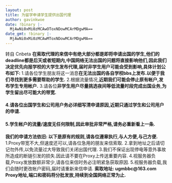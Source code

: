 ```yaml
---
layout: post
title: 为留学申请学生提供出国代理
author: gavinkwoe
date: !binary |-
  MjAwNi0xMi0zMCAwOToxNDowMCArMDgwMA==
date_gmt: !binary |-
  MjAwNi0xMi0zMCAwMToxNDowMCArMDgwMA==
---
```

转自 Cnbeta
<strong>在索取代理的来信中有绝大部分都是即将申请出国的学生,他们的deadline都是后天或者短期内,中国网络无法出国的问题将直接影响他们,因此我们决定优先向报学校的大学生发布代理,届时非学生用户可能会受到影响,具体计划公布如下:
</strong>1.请各位学生朋友将这一消息<strong>在无法出国的各自学校bbs上发布.以便于我们寻找到更多需要帮助的学生.</strong>
2.根据流量情况,<strong>近期我们可能会停止原有帐户,发布学生专用帐户.</strong>
3.请各位<strong>非学生用户尽量挑选夜间等低流量时段完成出国业务,为学生留出尽可能大的带宽.</strong>

<h4>4.请各位<strong>出国学生和公司用户务必详细写清申请原因,近期只通过学生和公司用户的申请.</strong></h4>
<h4>5.<strong>学生帐户的流量/速度无任何限制,因此审批非常严格,请务必重新看上一条.</strong></h4>
<strong>我们的申请方法依旧:
以下是原有的规则,请各位遵章执行,与人方便,与己方便.</strong>
1.Proxy带宽不大,但速度还可以,请各位急用的朋友来信索取.
2.拿到地址之后请切记勿外传,以免流量过大导致我们关闭出国代理.
3.我们不保证出现停电等意外事故所造成的断链引发的损失.因此请不要在Proxy上传送重要内容.
4.视服务器负载,Proxy发放数额非常少,请各位来信时务必注明紧急获取原因.
5.视服务器负载,我们会随时更改帐户密码,届时请重新来信申请.
<strong>
索取地址: ugmbbc@163.com
Proxy地址,端口和密码将分批发放,持续到全国网络正常为止.</strong> 
